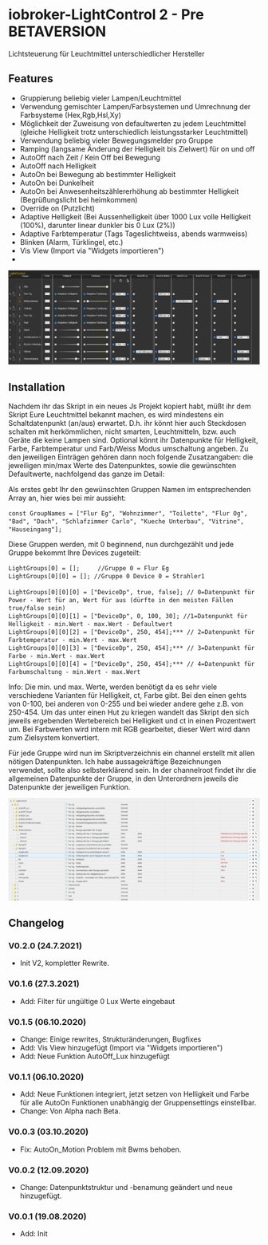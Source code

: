 # iobroker-LightControl 2 - Pre BETAVERSION
Lichtsteuerung für Leuchtmittel unterschiedlicher Hersteller


## Features
* Gruppierung beliebig vieler Lampen/Leuchtmittel
* Verwendung gemischter Lampen/Farbsystemen und Umrechnung der Farbsysteme (Hex,Rgb,Hsl,Xy)
* Möglichkeit der Zuweisung von defaultwerten zu jedem Leuchtmittel (gleiche Helligkeit trotz unterschiedlich leistungsstarker Leuchtmittel)
* Verwendung beliebig vieler Bewegungsmelder pro Gruppe
* Ramping (langsame Änderung der Helligkeit bis Zielwert) für on und off
* AutoOff nach Zeit / Kein Off bei Bewegung 
* AutoOff nach Helligkeit
* AutoOn bei Bewegung ab bestimmter Helligkeit 
* AutoOn bei Dunkelheit
* AutoOn bei Anwesenheitszählererhöhung ab bestimmter Helligkeit (Begrüßungslicht bei heimkommen)
* Override on (Putzlicht)
* Adaptive Helligkeit (Bei Aussenhelligkeit über 1000 Lux volle Helligkeit (100%), darunter linear dunkler bis 0 Lux (2%))
* Adaptive Farbtemperatur (Tags Tageslichtweiss, abends warmweiss)
* Blinken (Alarm, Türklingel, etc.)
* Vis View (Import via "Widgets importieren")
* 
![lc_info1.png](/admin/lc_info1.png) 

## Installation
Nachdem ihr das Skript in ein neues Js Projekt kopiert habt, müßt ihr dem Skript Eure Leuchtmittel bekannt machen, es wird mindestens ein Schaltdatenpunkt (an/aus) erwartet. D.h. ihr könnt hier auch Steckdosen schalten mit herkömmlichen, nicht smarten, Leuchtmitteln, bzw. auch Geräte die keine Lampen sind.
Optional könnt ihr Datenpunkte für Helligkeit, Farbe, Farbtemperatur und Farb/Weiss Modus umschaltung angeben. Zu den jeweiligen Einträgen gehören dann noch folgende Zusatzangaben: die jeweiligen min/max Werte des Datenpunktes, sowie die gewünschten Defaultwerte, nachfolgend das ganze im Detail:

Als erstes gebt Ihr den gewünschten Gruppen Namen im entsprechenden Array an, hier wies bei mir aussieht:

    const GroupNames = ["Flur Eg", "Wohnzimmer", "Toilette", "Flur Og", "Bad", "Dach", "Schlafzimmer Carlo", "Kueche Unterbau", "Vitrine", "Hauseingang"]; 

Diese Gruppen werden, mit 0 beginnend, nun durchgezählt und jede Gruppe bekommt Ihre Devices zugeteilt:

    LightGroups[0] = [];     //Gruppe 0 = Flur Eg   
    LightGroups[0][0] = []; //Gruppe 0 Device 0 = Strahler1   

    LightGroups[0][0][0] = ["DeviceDp", true, false]; // 0=Datenpunkt für Power - Wert für an, Wert für aus (dürfte in den meisten Fällen true/false sein)   
    LightGroups[0][0][1] = ["DeviceDp", 0, 100, 30]; //1=Datenpunkt für Helligkeit - min.Wert - max.Wert - Defaultwert   
    LightGroups[0][0][2] = ["DeviceDp", 250, 454];*** // 2=Datenpunkt für Farbtemperatur - min.Wert - max.Wert 
    LightGroups[0][0][3] = ["DeviceDp", 250, 454];*** // 3=Datenpunkt für Farbe - min.Wert - max.Wert 
    LightGroups[0][0][4] = ["DeviceDp", 250, 454];*** // 4=Datenpunkt für Farbumschaltung - min.Wert - max.Wert 


Info: Die min. und max. Werte, werden benötigt da es sehr viele verschiedene Varianten für Helligkeit, ct, Farbe gibt. Bei den einen gehts von 0-100, bei anderen von 0-255 und bei wieder andere gehe z.B. von 250-454. Um das unter einen Hut zu kriegen wandelt das Skript den sich jeweils ergebenden Wertebereich bei Helligkeit und ct in einen Prozentwert um. Bei Farbwerten wird intern mit RGB gearbeitet, dieser Wert wird dann zum Zielsystem konvertiert.

Für jede Gruppe wird nun im Skriptverzeichnis ein channel erstellt mit allen nötigen Datenpunkten. Ich habe aussagekräftige Bezeichnungen verwendet, sollte also selbsterklärend sein.
In der channelroot findet ihr die allgemeinen Datenpunkte der Gruppe, in den Unterordnern jeweils die Datenpunkte der jeweiligen Funktion. 

![lc_info2.png](/admin/lc_info2.png) 

## Changelog
### V0.2.0 (24.7.2021)
* Init V2, kompletter Rewrite.

### V0.1.6 (27.3.2021)
* Add: Filter für ungültige 0 Lux Werte eingebaut
### V0.1.5 (06.10.2020)
* Change: Einige rewrites, Strukturänderungen, Bugfixes
* Add: Vis View hinzugefügt (Import via "Widgets importieren")
* Add: Neue Funktion AutoOff_Lux hinzugefügt
### V0.1.1 (06.10.2020)
* Add: Neue Funktionen integriert, jetzt setzen von Helligkeit und Farbe für alle AutoOn Funktionen unabhängig der Gruppensettings einstellbar.
* Change: Von Alpha nach Beta.
### V0.0.3 (03.10.2020)
* Fix: AutoOn_Motion Problem mit Bwms behoben.
### V0.0.2 (12.09.2020)
* Change: Datenpunktstruktur und -benamung geändert und neue hinzugefügt.
### V0.0.1 (19.08.2020)
* Add: Init

